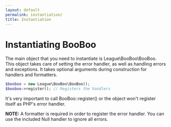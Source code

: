 ```yaml
---
layout: default
permalink: instantiation/
title: Instantiation
---
```


# Instantiating BooBoo

The main object that you need to instantiate is League\BooBoo\BooBoo. This object takes care of setting the error
handler, as well as handling errors and exceptions. It takes optional arguments during construction for handlers and
formatters.

~~~ php
$booboo = new League\BooBoo\BooBoo();
$booboo->register(); // Registers the handlers
~~~

It's very important to call BooBoo::register() or the object won't register itself as PHP's error handler.

**NOTE:** A formatter is required in order to register the error handler. You can use the included Null handler to ignore all errors.
